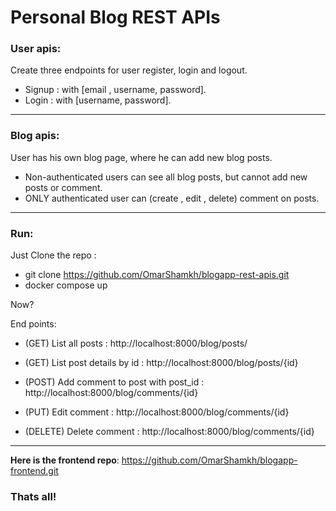 # Personal Blog REST APIs

### User apis:
Create three endpoints for user register, login and logout.

* Signup : with [email , username, password].
* Login : with [username, password].
**************************
### Blog apis:

User has his own blog page, where he can add new blog posts.
- Non-authenticated users can see all blog posts, but cannot add new posts or comment.
- ONLY authenticated user can (create , edit , delete) comment on posts.

****************************

### Run:

Just Clone the repo :
* git clone https://github.com/OmarShamkh/blogapp-rest-apis.git
* docker compose up

Now? 

End points:

* (GET) List all posts : http://localhost:8000/blog/posts/

* (GET) List post details by id : http://localhost:8000/blog/posts/{id}

* (POST) Add comment to post with post_id : http://localhost:8000/blog/comments/{id}

* (PUT) Edit comment : http://localhost:8000/blog/comments/{id}

* (DELETE) Delete comment : http://localhost:8000/blog/comments/{id}

****************************************************

**Here is the frontend repo**:
https://github.com/OmarShamkh/blogapp-frontend.git


### Thats all!
